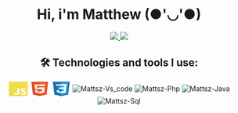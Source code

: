 

<!--
**Matheus-Lima-Moreira/Matheus-Lima-Moreira** is a ✨ _special_ ✨ repository because its `README.md` (this file) appears on your GitHub profile.
- 🔭 I’m currently working on ...
- 🌱 I’m currently learning ...
- 👯 I’m looking to collaborate on ...
- 🤔 I’m looking for help with ...
- 💬 Ask me about ...
- 📫 How to reach me: ...
- 😄 Pronouns: ...
- ⚡ Fun fact: ...
-->

<div align='center'>
  
  # Hi, i'm Matthew (●'◡'●)
  <a href="https://github.com/Matheus-Lima-Moreira">
  <img height="180em" src="https://github-readme-stats.vercel.app/api?username=Matheus-Lima-Moreira&show_icons=true&theme=github_dark&include_all_commits=true&count_private=true&hide_title=true"/>

  <img height="180em" src="https://github-readme-stats.vercel.app/api/top-langs/?username=Matheus-Lima-Moreira&layout=compact&langs_count=7&theme=github_dark"/>
  </a>
  
</div> 
    
<div style="display: inline_block" align='center'>
  
## 🛠️ Technologies and tools I use:
  <img align="center" alt="Mattsz-Js" height="30" width="40" src="https://raw.githubusercontent.com/devicons/devicon/master/icons/javascript/javascript-plain.svg">
  <img align="center" alt="Mattsz-HTML" height="30" width="40" src="https://raw.githubusercontent.com/devicons/devicon/master/icons/html5/html5-original.svg">
  <img align="center" alt="Mattsz-CSS" height="30" width="40" src="https://raw.githubusercontent.com/devicons/devicon/master/icons/css3/css3-original.svg">
  <img align="center" alt="Mattsz-Vs_code" height="30" width="40" src="https://cdn.jsdelivr.net/gh/devicons/devicon/icons/vscode/vscode-original.svg">
  <img align="center" alt="Mattsz-Php" height="40" width="40" src="https://cdn.jsdelivr.net/gh/devicons/devicon/icons/php/php-plain.svg">
  <img align="center" alt="Mattsz-Java" height="30" width="40" src="https://cdn.jsdelivr.net/gh/devicons/devicon/icons/java/java-original.svg">
  <img align="center" alt="Mattsz-Sql" height="30" width="40" src="https://cdn.jsdelivr.net/gh/devicons/devicon/icons/mysql/mysql-original.svg">
  <!--<img align="right" alt="Rafa-pic" height="150" style="border-radius:50px;" src="https://cdn.discordapp.com/attachments/904381025700945970/904381204650926090/pessoa-pessoa-pessoa.jpg">-->
  
</div>
